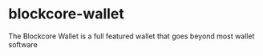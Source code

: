 # blockcore-wallet
The Blockcore Wallet is a full featured wallet that goes beyond most wallet software

